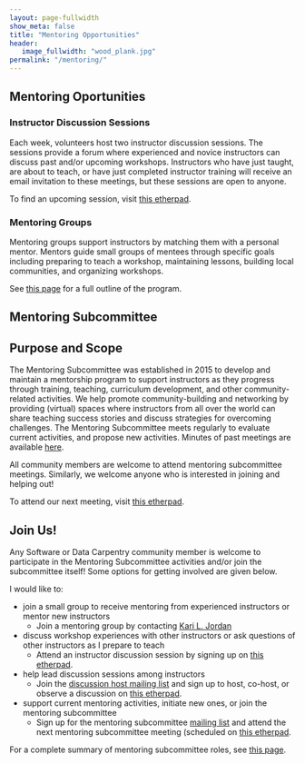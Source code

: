 ```yaml
---
layout: page-fullwidth
show_meta: false
title: "Mentoring Opportunities"
header:
   image_fullwidth: "wood_plank.jpg"
permalink: "/mentoring/"
---
```

## Mentoring Oportunities

### Instructor Discussion Sessions

Each week, volunteers host two instructor discussion sessions. The sessions provide a forum where experienced and novice instructors can discuss past and/or upcoming workshops. Instructors who have just taught, are about to teach, or have just completed instructor training will  receive an email invitation to these meetings, but these sessions are open to anyone. 

To find an upcoming session, visit [this etherpad](http://pad.software-carpentry.org/instructor-discussion).

### Mentoring Groups

Mentoring groups support instructors by matching them with a personal mentor. Mentors guide small groups of mentees through specific goals including preparing to teach a workshop, maintaining lessons, building local communities, and organizing workshops.  

See [this page](https://github.com/carpentries/mentoring/blob/master/mentoring-groups/program-outline.md) for a full outline of the program.  

## Mentoring Subcommittee 

## Purpose and Scope

The Mentoring Subcommittee was established in 2015 to develop and maintain a mentorship program to support instructors as they progress through training, teaching, curriculum development, and other community-related activities. We help promote community-building and networking by providing (virtual) spaces where instructors from all over the world can share teaching success stories and discuss strategies for overcoming challenges. 
The Mentoring Subcommittee meets regularly to evaluate current activities, and propose
new activities.  Minutes of past meetings are available [here](https://github.com/carpentries/mentoring/tree/master/minutes).  

All community members are welcome to attend mentoring subcommittee meetings. Similarly, we welcome 
anyone who is interested in joining and helping out!  

To attend our next meeting, visit [this etherpad](http://pad.software-carpentry.org/scf-mentoring).

## Join Us!

Any Software or Data Carpentry community member is welcome to participate in the
Mentoring Subcommittee activities and/or join the subcommittee itself! Some 
options for getting involved are given below.  

I would like to: 

- join a small group to receive mentoring from experienced instructors or mentor new instructors
	- Join a mentoring group by contacting [Kari L. Jordan](mailto:kariljordan@carpentries.org)
- discuss workshop experiences with other instructors or ask questions of other instructors as I prepare to teach
	- Attend an instructor discussion session by signing up on [this etherpad](http://pad.software-carpentry.org/instructor-discussion).
- help lead discussion sessions among instructors
	- Join the [discussion host mailing list](https://groups.google.com/a/carpentries.org/forum/#!forum/discussion-hosts) and sign up to host, co-host, or observe a discussion on [this etherpad](http://pad.software-carpentry.org/instructor-discussion).
- support current mentoring activities, initiate new ones, or join the mentoring subcommittee
	- Sign up for the mentoring subcommittee [mailing list](http://lists.software-carpentry.org/listinfo/mentoring) and attend the next mentoring subcommittee meeting (scheduled on [this etherpad](http://pad.software-carpentry.org/scf-mentoring).

For a complete summary of mentoring subcommittee roles, see [this page](https://github.com/carpentries/mentoring/blob/master/roles/README.md).  


